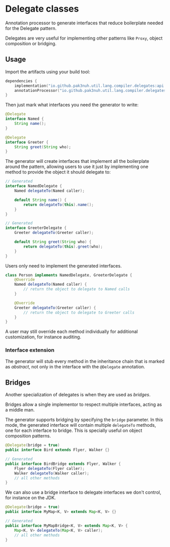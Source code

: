 # Delegate classes

Annotation processor to generate interfaces that reduce boilerplate needed for the
Delegate pattern.

Delegates are very useful for implementing other patterns like `Proxy`, object composition
or bridging.

## Usage

Import the artifacts using your build tool:
```kotlin
dependencies {
    implementation("io.github.pak3nuh.util.lang.compiler.delegates:api:$generatorVersion")
    annotationProcessor("io.github.pak3nuh.util.lang.compiler.delegates:processor:$generatorVersion")
}
```

Then just mark what interfaces you need the generator to write:
```java
@Delegate
interface Named {
    String name();
}

@Delegate
interface Greeter {
    String greet(String who);
}
```

The generator will create interfaces that implement all the boilerplate around the
pattern, allowing users to use it just by implementing one method to provide the
object it should delegate to:
```java
// Generated
interface NamedDelegate {
    Named delegateTo(Named caller);

    default String name() {
        return delegateTo(this).name();
    }
}

// Generated
interface GreeterDelegate {
    Greeter delegateTo(Greeter caller);

    default String greet(String who) {
        return delegateTo(this).greet(who);
    }
}
```

Users only need to implement the generated interfaces.
```java
class Person implements NamedDelegate, GreeterDelegate {
    @Override
    Named delegateTo(Named caller) {
        // return the object to delegate to Named calls
    }

    @Override
    Greeter delegateTo(Greeter caller) {
        // return the object to delegate to Greeter calls
    }
}
```

A user may still override each method individually for additional customization, for instance
auditing.

### Interface extension

The generator will stub every method in the inheritance chain that is marked as *abstract*, not
only in the interface with the `@Delegate` annotation.

## Bridges

Another specialization of delegates is when they are used as *bridges*.

Bridges allow a single implementor to respect multiple interfaces, acting as a middle man.

The generator supports bridging by specifying the `bridge` parameter. 
In this mode, the generated interface will contain multiple `delegateTo` methods, one for each interface to bridge.
This is specially useful on object composition patterns.

```java
@Delegate(bridge = true)
public interface Bird extends Flyer, Walker {}

// Generated
public interface BirdBridge extends Flyer, Walker {
    Flyer delegateTo(Flyer caller);
    Walker delegateTo(Walker caller);
    // all other methods
}
```

We can also use a bridge interface to delegate interfaces we don't control, for instance on the JDK.
```java
@Delegate(bridge = true)
public interface MyMap<K, V> extends Map<K, V> {}

// Generated
public interface MyMapBridge<K, V> extends Map<K, V> {
    Map<K, V> delegateTo(Map<K, V> caller);
    // all other methods
}
```
